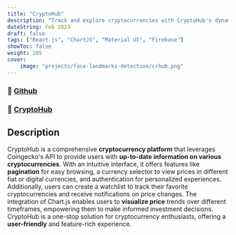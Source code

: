 ```yaml
---
title: "CryptoHub"
description: "Track and explore cryptocurrencies with CryptoHub's dynamic features."
dateString: Feb 2023
draft: false
tags: ["React.js", "ChartJS", "Material UI", "Firebase"]
showToc: false
weight: 205
cover:
    image: "projects/face-landmarks-detection/crhub.png"
--- 
```

### 🔗 [Github](https://github.com/tejas18112001/CryptoHub)
### 🔗 [CryptoHub](https://tejascrycptohub.netlify.app/)

## Description

CryptoHub  is a comprehensive **cryptocurrency platform** that leverages Coingecko's API to provide users with **up-to-date information on various cryptocurrencies**. With an intuitive interface, it offers features like **pagination** for easy browsing, a currency selector to view prices in different fiat or digital currencies, and authentication for personalized experiences. Additionally, users can create a watchlist to track their favorite cryptocurrencies and receive notifications on price changes. The integration of Chart.js enables users to **visualize price** trends over different timeframes, empowering them to make informed investment decisions. CryptoHub is a one-stop solution for cryptocurrency enthusiasts, offering a **user-friendly** and feature-rich experience.